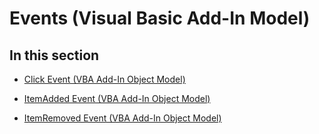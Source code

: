 
# Events (Visual Basic Add-In Model)

## In this section


-  [Click Event (VBA Add-In Object Model)](ac72bf41-e582-be84-d204-96545e8db71e.md)
    
-  [ItemAdded Event (VBA Add-In Object Model)](9602b046-f440-7aa6-7dad-3a857b2a2f05.md)
    
-  [ItemRemoved Event (VBA Add-In Object Model)](75de849e-9f9c-fb81-f830-2a7358f1422e.md)
    

